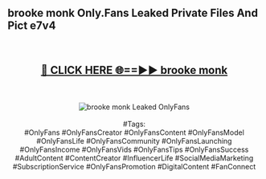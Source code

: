 <h2>brooke monk Only.Fans Leaked Private Files And Pict e7v4</h2>
<br>
<div align="center">
<h2><a href="https://mediafiles.top/brooke_monk" rel="nofollow">🔴 CLICK HERE 🌐==►► brooke monk</a></h2>
<br>
<br>
<a href="https://mediafiles.top/brooke_monk" rel="nofollow" data-target="animated-image.originalLink"><img src="https://i.ibb.co.com/WyWwxjT/player-gif2.gif" alt="brooke monk Leaked OnlyFans" style="max-width: 100%; display: inline-block;" data-target="animated-image.originalImage"></a>
<br><br>
#Tags:
<br>
#OnlyFans #OnlyFansCreator #OnlyFansContent #OnlyFansModel #OnlyFansLife #OnlyFansCommunity #OnlyFansLaunching #OnlyFansIncome #OnlyFansVids #OnlyFansTips #OnlyFansSuccess #AdultContent #ContentCreator #InfluencerLife #SocialMediaMarketing #SubscriptionService #OnlyFansPromotion #DigitalContent #FanConnect
</div>
<br>